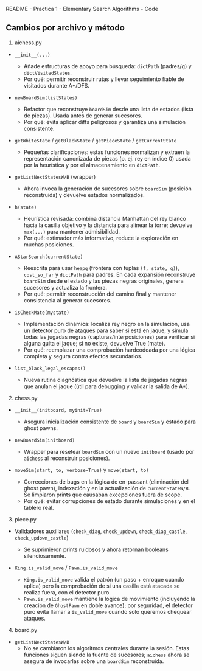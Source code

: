 README - Practica 1 - Elementary Search Algorithms - Code

Cambios por archivo y método 
-------------------------------------

1) aichess.py
  - `__init__(...)`
    - Añade estructuras de apoyo para búsqueda: `dictPath` (padres/g) y `dictVisitedStates`.
    - Por qué: permitir reconstruir rutas y llevar seguimiento fiable de visitados durante A*/DFS.

  - `newBoardSim(listStates)`
    - Refactor que reconstruye `boardSim` desde una lista de estados (lista de piezas). Usada antes de generar sucesores.
    - Por qué: evita aplicar diffs peligrosos y garantiza una simulación consistente.

  - `getWhiteState` / `getBlackState` / `getPieceState` / `getCurrentState`
    - Pequeñas clarificaciones: estas funciones normalizan y extraen la representación canonizada de piezas (p. ej. rey en índice 0) usada por la heurística y por el almacenamiento en `dictPath`.

  - `getListNextStatesW/B` (wrapper)
    - Ahora invoca la generación de sucesores sobre `boardSim` (posición reconstruida) y devuelve estados normalizados.

  - `h(state)`
    - Heurística revisada: combina distancia Manhattan del rey blanco hacia la casilla objetivo y la distancia para alinear la torre; devuelve `max(...)` para mantener admisibilidad.
    - Por qué: estimador más informativo, reduce la exploración en muchas posiciones.

  - `AStarSearch(currentState)`
    - Reescrita para usar `heapq` (frontera con tuplas `(f, state, g)`), `cost_so_far` y `dictPath` para padres. En cada expansión reconstruye `boardSim` desde el estado y las piezas negras originales, genera sucesores y actualiza la frontera.
    - Por qué: permitir reconstrucción del camino final y mantener consistencia al generar sucesores.

  - `isCheckMate(mystate)`
    - Implementación dinámica: localiza rey negro en la simulación, usa un detector puro de ataques para saber si está en jaque, y simula todas las jugadas negras (capturas/interposiciones) para verificar si alguna quita el jaque; si no existe, devuelve True (mate).
    - Por qué: reemplazar una comprobación hardcodeada por una lógica completa y segura contra efectos secundarios.

  - `list_black_legal_escapes()`
    - Nueva rutina diagnóstica que devuelve la lista de jugadas negras que anulan el jaque (útil para debugging y validar la salida de A*).

2) chess.py
  - `__init__(initboard, myinit=True)`
    - Asegura inicialización consistente de `board` y `boardSim` y estado para ghost pawns.

  - `newBoardSim(initboard)`
    - Wrapper para resetear `boardSim` con un nuevo `initboard` (usado por `aichess` al reconstruir posiciones).

  - `moveSim(start, to, verbose=True)` y `move(start, to)`
    - Correcciones de bugs en la lógica de en-passant (eliminación del ghost pawn), indexación y en la actualización de `currentStateW/B`. Se limpiaron prints que causaban excepciones fuera de scope.
    - Por qué: evitar corrupciones de estado durante simulaciones y en el tablero real.

3) piece.py
  - Validadores auxiliares (`check_diag`, `check_updown`, `check_diag_castle`, `check_updown_castle`)
    - Se suprimieron prints ruidosos y ahora retornan booleans silenciosamente.

  - `King.is_valid_move` / `Pawn.is_valid_move`
    - `King.is_valid_move` valida el patrón (un paso + enroque cuando aplica) pero la comprobación de si una casilla está atacada se realiza fuera, con el detector puro.
    - `Pawn.is_valid_move` mantiene la lógica de movimiento (incluyendo la creación de `GhostPawn` en doble avance); por seguridad, el detector puro evita llamar a `is_valid_move` cuando solo queremos chequear ataques.

4) board.py
  - `getListNextStatesW/B`
    - No se cambiaron los algoritmos centrales durante la sesión. Estas funciones siguen siendo la fuente de sucesores; `aichess` ahora se asegura de invocarlas sobre una `boardSim` reconstruida.

